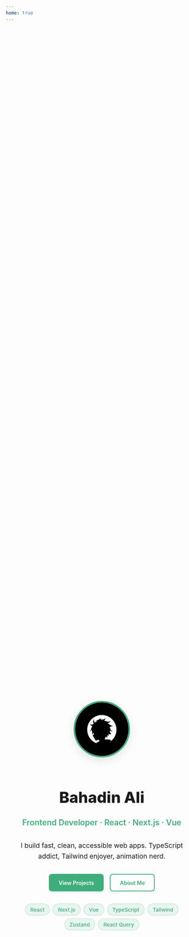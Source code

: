 ```yaml
---
home: true
---
```


<ClientOnly>
<div id="home" class="hero-custom">
  <img src="/profile.jpg" alt="Bahadin Ali" class="hero-avatar">
  <h1 class="hero-title">Bahadin Ali</h1>
  <p class="hero-role">Frontend Developer · React · Next.js · Vue</p>
  <p class="hero-subtitle">I build fast, clean, accessible web apps. TypeScript addict, Tailwind enjoyer, animation nerd.</p>
  <div class="hero-actions">
    <a href="#projects" class="btn btn-primary">View Projects</a>
    <a href="#about" class="btn btn-secondary">About Me</a>
  </div>
  <div class="hero-badges">
    <span class="badge">React</span>
    <span class="badge">Next.js</span>
    <span class="badge">Vue</span>
    <span class="badge">TypeScript</span>
    <span class="badge">Tailwind</span>
    <span class="badge">Zustand</span>
    <span class="badge">React Query</span>
  </div>
</div>

<div class="skills-section">
  <h2 class="section-title">Skills & Expertise</h2>
  <p class="section-subtitle">Technologies and tools I use to bring ideas to life</p>
  <div class="skills-grid">
    <div class="skill-card">
      <h3>Frontend</h3>
      <p>SPAs and SSR with modern stacks.</p>
      <div class="skill-tags">
        <span>React</span>
        <span>Next.js</span>
        <span>Vue</span>
        <span>TypeScript</span>
        <span>Tailwind</span>
        <span>Framer Motion</span>
      </div>
    </div>
    <div class="skill-card">
      <h3>Backend</h3>
      <p>Server-side development and databases.</p>
      <div class="skill-tags">
        <span>Node</span>
        <span>Express</span>
        <span>PostgreSQL</span>
      </div>
    </div>
    <div class="skill-card">
      <h3>Tools & Workflow</h3>
      <p>Collaboration, testing and productivity tools.</p>
      <div class="skill-tags">
        <span>Git</span>
        <span>GitHub</span>
        <span>Cypress</span>
        <span>Postman</span>
        <span>Scrum/Agile</span>
      </div>
    </div>
  </div>
</div>

<div id="projects" class="section-wrapper">
  <h2 class="section-title">My Projects</h2>
  <div class="projects-container">
    <div class="project-card">
      <img src="/unifood.png" alt="UniFood" class="project-img">
      <div class="project-content">
        <h3>UniFood</h3>
        <p>Online food ordering platform for students with real-time ordering, payment integration, and delivery tracking.</p>
        <div class="project-tech">
          <span>React</span>
          <span>Node.js</span>
          <span>Framer Motion</span>
          <span>Next.js</span>
          <span>Typescript</span>
          <span>React Query</span>
        </div>
        <a href="https://github.com/EngBahadin/frontend-uniFood" target="_blank" class="project-link">View on GitHub →</a>
      </div>
    </div>
    <div class="project-card">
      <img src="/image.png" alt="Sayay Farmuda" class="project-img">
      <div class="project-content">
        <h3>Sayay Farmuda</h3>
        <p>Islamic Hadith sharing platform with advanced search, categorization, and community features for Islamic scholars and students.</p>
        <div class="project-tech">
          <span>React</span>
          <span>Next.js</span>
          <span>Zustand</span>
          <span>React Query</span>
          <span>Typescript</span>
        </div>
        <a href="#" class="project-link disabled">Coming Soon</a>
      </div>
    </div>
  </div>
</div>

<div id="about" class="section-wrapper about-section">
  <h2 class="section-title">About Me</h2>
  <div class="about-intro-text">
    <p class="about-description">I'm a passionate frontend developer based in Erbil, Iraq, specializing in building modern web applications. With expertise in React, Next.js, and Vue, I transform ideas into elegant, performant digital experiences.</p>
  </div>
  <div class="about-timeline">
    <div class="timeline-item">
      <div class="timeline-icon">💼</div>
      <div class="timeline-content">
        <h3>Professional Focus</h3>
        <p>Specializing in React ecosystem and TypeScript, I build scalable SPAs and SSR applications. I'm passionate about creating intuitive user interfaces with smooth animations using Framer Motion.</p>
      </div>
    </div>
    <div class="timeline-item">
      <div class="timeline-icon">🎨</div>
      <div class="timeline-content">
        <h3>Design Philosophy</h3>
        <p>I believe in clean code, accessibility-first design, and pixel-perfect implementations. Every project is an opportunity to craft something beautiful and functional.</p>
      </div>
    </div>
    <div class="timeline-item">
      <div class="timeline-icon">🚀</div>
      <div class="timeline-content">
        <h3>Always Learning</h3>
        <p>The web evolves rapidly, and so do I. Currently exploring advanced React patterns, performance optimization techniques, and modern state management solutions like Zustand and React Query.</p>
      </div>
    </div>
    <div class="timeline-item">
      <div class="timeline-icon">🤝</div>
      <div class="timeline-content">
        <h3>Collaboration & Growth</h3>
        <p>I thrive in agile environments and love working with teams that value code quality, continuous learning, and innovative solutions. Let's build something amazing together.</p>
      </div>
    </div>
  </div>
</div>

<div id="contact" class="section-wrapper">
  <h2 class="section-title">Let's Connect</h2>
  <p class="section-subtitle">Feel free to reach out for collaborations or opportunities</p>
  <div class="contact-grid">
    <div class="contact-card">
      <h3>📧 Email</h3>
      <a href="mailto:se.bahauddin@gmail.com">se.bahauddin@gmail.com</a>
    </div>
    <div class="contact-card">
      <h3>💻 GitHub</h3>
      <a href="https://github.com/EngBahadin" target="_blank">EngBahadin</a>
    </div>
    <div class="contact-card">
      <h3>🔗 LinkedIn</h3>
      <a href="https://www.linkedin.com/in/bahadin-ali/" target="_blank">Bahadin Ali</a>
    </div>
    <div class="contact-card">
      <h3>📱 Phone</h3>
      <a href="tel:+9647503342925">+964 750 334 2925</a>
    </div>
  </div>
</div>
</ClientOnly>

<style>
html {
  scroll-behavior: smooth;
}

.section-wrapper {
  padding: 4rem 1rem;
  max-width: 1200px;
  margin: 0 auto;
}

.section-title {
  text-align: center;
  font-size: 2.5rem;
  font-weight: 800;
  margin-bottom: 1rem;
  color: var(--c-text);
}

.section-subtitle {
  text-align: center;
  font-size: 1.1rem;
  color: var(--c-text-light);
  margin-bottom: 3rem;
}

.hero-custom {
  text-align: center;
  padding: 4rem 1rem;
  max-width: 800px;
  margin: 0 auto;
  min-height: 100vh;
  display: flex;
  flex-direction: column;
  justify-content: center;
}

.hero-avatar {
  width: 140px;
  height: 140px;
  border-radius: 50%;
  margin: 0 auto 1.5rem;
  border: 4px solid #3eaf7c;
  box-shadow: 0 8px 24px rgba(0,0,0,0.1);
  object-fit: cover;
}

.hero-title {
  font-size: 2.5rem;
  font-weight: 800;
  margin-bottom: 0.5rem;
  color: var(--c-text);
}

.hero-role {
  font-size: 1.3rem;
  color: #3eaf7c;
  margin-bottom: 1rem;
  font-weight: 600;
}

.hero-subtitle {
  font-size: 1.1rem;
  color: var(--c-text-light);
  margin-bottom: 2rem;
  line-height: 1.6;
}

.hero-actions {
  display: flex;
  gap: 1rem;
  justify-content: center;
  margin-bottom: 2rem;
  flex-wrap: wrap;
}

.btn {
  padding: 0.8rem 1.5rem;
  border-radius: 8px;
  text-decoration: none;
  font-weight: 600;
  transition: all 0.3s ease;
  display: inline-block;
}

.btn-primary {
  background: #3eaf7c;
  color: white;
  border: 2px solid #3eaf7c;
}

.btn-primary:hover {
  background: #369970;
  transform: translateY(-2px);
  box-shadow: 0 4px 12px rgba(62, 175, 124, 0.3);
}

.btn-secondary {
  background: transparent;
  color: #3eaf7c;
  border: 2px solid #3eaf7c;
}

.btn-secondary:hover {
  background: #3eaf7c;
  color: white;
  transform: translateY(-2px);
}

.hero-badges {
  display: flex;
  flex-wrap: wrap;
  gap: 0.5rem;
  justify-content: center;
}

.badge {
  background: rgba(62, 175, 124, 0.1);
  border: 1px solid rgba(62, 175, 124, 0.3);
  padding: 0.4rem 0.8rem;
  border-radius: 20px;
  font-size: 0.85rem;
  font-weight: 500;
  color: #3eaf7c;
}

.skills-section {
  padding: 2rem 1rem 4rem;
  max-width: 1200px;
  margin: 0 auto;
}

.skills-grid {
  display: grid;
  grid-template-columns: repeat(auto-fit, minmax(280px, 1fr));
  gap: 2rem;
  max-width: 1000px;
  margin: 0 auto;
}

.skill-card {
  background: var(--c-bg-light);
  padding: 2rem;
  border-radius: 12px;
  border: 2px solid #3eaf7c;
  transition: transform 0.3s ease, box-shadow 0.3s ease;
}

.skill-card:hover {
  transform: translateY(-4px);
  box-shadow: 0 8px 25px rgba(62, 175, 124, 0.25);
}

.skill-card h3 {
  color: #3eaf7c;
  margin-bottom: 0.8rem;
  font-size: 1.3rem;
}

.skill-card p {
  color: var(--c-text-light);
  margin-bottom: 1.5rem;
  line-height: 1.6;
}

.skill-tags {
  display: flex;
  flex-wrap: wrap;
  gap: 0.5rem;
}

.skill-tags span {
  background: rgba(62, 175, 124, 0.1);
  border: 1px solid rgba(62, 175, 124, 0.2);
  padding: 0.3rem 0.7rem;
  border-radius: 6px;
  font-size: 0.85rem;
  color: #3eaf7c;
}

.projects-container {
  display: grid;
  grid-template-columns: repeat(auto-fit, minmax(350px, 1fr));
  gap: 2rem;
  margin: 2rem auto 0;
}

.project-card {
  background: var(--c-bg-light);
  border: 2px solid #3eaf7c;
  border-radius: 16px;
  overflow: hidden;
  transition: transform 0.3s ease, box-shadow 0.3s ease;
}

.project-card:hover {
  transform: translateY(-8px);
  box-shadow: 0 12px 35px rgba(62, 175, 124, 0.3);
}

.project-img {
  width: 100%;
  height: 200px;
  object-fit: cover;
  background: white;
}

.project-content {
  padding: 1.5rem;
}

.project-content h3 {
  color: var(--c-text);
  margin-bottom: 0.8rem;
  font-size: 1.4rem;
  font-weight: 700;
}

.project-content p {
  color: var(--c-text-light);
  margin-bottom: 1.2rem;
  line-height: 1.6;
}

.project-tech {
  display: flex;
  flex-wrap: wrap;
  gap: 0.5rem;
  margin-bottom: 1.5rem;
}

.project-tech span {
  background: rgba(62, 175, 124, 0.1);
  border: 1px solid rgba(62, 175, 124, 0.2);
  padding: 0.3rem 0.8rem;
  border-radius: 6px;
  font-size: 0.8rem;
  color: #3eaf7c;
  font-weight: 500;
}

.project-link {
  color: #3eaf7c;
  font-weight: 600;
  text-decoration: none;
  display: inline-block;
  padding: 0.8rem 1.5rem;
  border: 2px solid #3eaf7c;
  border-radius: 8px;
  transition: all 0.3s ease;
}

.project-link:hover {
  background: #3eaf7c;
  color: white;
  transform: translateY(-2px);
}

.project-link.disabled {
  color: var(--c-text-light);
  border-color: var(--c-border);
  cursor: not-allowed;
}

.project-link.disabled:hover {
  background: transparent;
  transform: none;
}

.about-section {
  background: linear-gradient(135deg, rgba(62, 175, 124, 0.05) 0%, rgba(62, 175, 124, 0.02) 100%);
  border-radius: 20px;
  padding: 4rem 2rem;
}

.about-intro-text {
  max-width: 800px;
  margin: 0 auto 3rem;
  text-align: center;
}

.about-description {
  font-size: 1.2rem;
  line-height: 1.8;
  color: var(--c-text);
  margin: 0;
}

.about-timeline {
  max-width: 900px;
  margin: 0 auto;
  position: relative;
}

.about-timeline::before {
  content: '';
  position: absolute;
  left: 30px;
  top: 0;
  bottom: 0;
  width: 2px;
  background: linear-gradient(to bottom, #3eaf7c, rgba(62, 175, 124, 0.3));
}

.timeline-item {
  display: flex;
  gap: 2rem;
  margin-bottom: 3rem;
  position: relative;
  align-items: flex-start;
}

.timeline-icon {
  width: 60px;
  height: 60px;
  background: var(--c-bg);
  border: 3px solid #3eaf7c;
  border-radius: 50%;
  display: flex;
  align-items: center;
  justify-content: center;
  font-size: 1.5rem;
  flex-shrink: 0;
  position: relative;
  z-index: 1;
  box-shadow: 0 4px 12px rgba(62, 175, 124, 0.2);
}

.timeline-content {
  flex: 1;
  background: var(--c-bg-light);
  padding: 1.5rem 2rem;
  border-radius: 12px;
  border: 2px solid #3eaf7c;
  box-shadow: 0 2px 8px rgba(0, 0, 0, 0.05);
  transition: all 0.3s ease;
}

.timeline-content:hover {
  transform: translateX(8px);
  box-shadow: 0 4px 20px rgba(62, 175, 124, 0.25);
}

.timeline-content h3 {
  color: #3eaf7c;
  font-size: 1.3rem;
  font-weight: 700;
  margin-bottom: 0.8rem;
}

.timeline-content p {
  color: var(--c-text);
  line-height: 1.7;
  margin: 0;
  font-size: 1rem;
}

.contact-grid {
  display: grid;
  grid-template-columns: repeat(auto-fit, minmax(280px, 1fr));
  gap: 2rem;
}

.contact-card {
  background: var(--c-bg-light);
  padding: 2rem;
  border-radius: 12px;
  border: 2px solid #3eaf7c;
  text-align: center;
  transition: all 0.3s ease;
}

.contact-card:hover {
  transform: translateY(-6px);
  box-shadow: 0 8px 30px rgba(62, 175, 124, 0.25);
}

.contact-card h3 {
  color: #3eaf7c;
  margin-bottom: 1rem;
  font-size: 1.3rem;
  font-weight: 700;
}

.contact-card a {
  color: #3eaf7c;
  text-decoration: none;
  font-weight: 600;
  font-size: 1.1rem;
  transition: color 0.3s ease;
}

.contact-card a:hover {
  color: #2d8a5f;
  text-decoration: underline;
}

@media (max-width: 768px) {
  .hero-title {
    font-size: 2rem;
  }
  
  .hero-role {
    font-size: 1.1rem;
  }
  
  .section-title {
    font-size: 2rem;
  }
  
  .hero-actions {
    flex-direction: column;
    align-items: center;
  }
  
  .btn {
    width: 200px;
  }
  
  .skills-grid,
  .projects-container,
  .contact-grid {
    grid-template-columns: 1fr;
  }
  
  .project-card {
    margin: 0 auto;
    max-width: 400px;
  }
  
  .about-timeline::before {
    left: 20px;
  }
  
  .timeline-item {
    gap: 1rem;
  }
  
  .timeline-icon {
    width: 50px;
    height: 50px;
    font-size: 1.2rem;
  }
  
  .timeline-content h3 {
    font-size: 1.1rem;
  }
  
  .about-description {
    font-size: 1rem;
  }
}
</style>